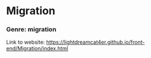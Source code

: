 # Migration

### Genre: migration 

Link to website: https://lightdreamcat4er.github.io/front-end/Migration/index.html
